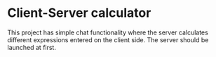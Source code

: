# Client-Server calculator
This project has simple chat functionality where the server calculates different expressions entered on the client side. The server should be launched at first.
